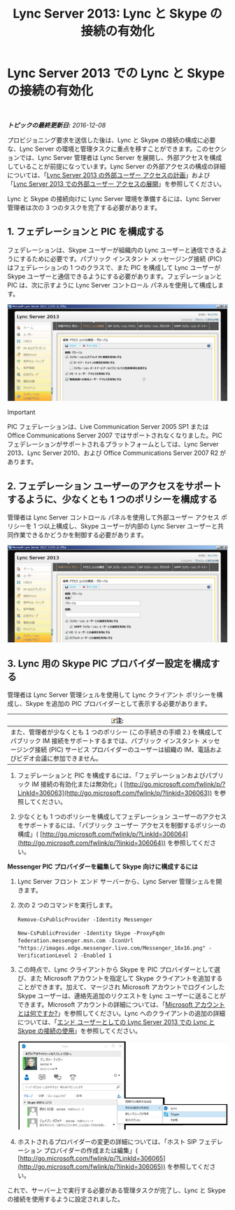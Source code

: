 ﻿---
title: 'Lync Server 2013: Lync と Skype の接続の有効化'
TOCTitle: Lync と Skype の接続の有効化
ms:assetid: 34c4db3e-582f-41fb-85c4-3438ae02f09f
ms:mtpsurl: https://technet.microsoft.com/ja-jp/library/Dn440170(v=OCS.15)
ms:contentKeyID: 59602755
ms.date: 12/10/2016
mtps_version: v=OCS.15
ms.translationtype: HT
---

# Lync Server 2013 での Lync と Skype の接続の有効化

 

_**トピックの最終更新日:** 2016-12-08_

プロビジョニング要求を送信した後は、Lync と Skype の接続の構成に必要な、Lync Server の環境と管理タスクに重点を移すことができます。このセクションでは、Lync Server 管理者は Lync Server を展開し、外部アクセスを構成していることが前提になっています。Lync Server の外部アクセスの構成の詳細については、「[Lync Server 2013 の外部ユーザー アクセスの計画](lync-server-2013-planning-for-external-user-access.md)」および「[Lync Server 2013 での外部ユーザー アクセスの展開](lync-server-2013-deploying-external-user-access.md)」を参照してください。

Lync と Skype の接続向けに Lync Server 環境を準備するには、Lync Server 管理者は次の 3 つのタスクを完了する必要があります。

## 1\. フェデレーションと PIC を構成する

フェデレーションは、Skype ユーザーが組織内の Lync ユーザーと通信できるようにするために必要です。パブリック インスタント メッセージング接続 (PIC) はフェデレーションの 1 つのクラスで、また PIC を構成して Lync ユーザーが Skype ユーザーと通信できるようにする必要があります。フェデレーションと PIC は、次に示すように Lync Server コントロール パネルを使用して構成します。

![PIC の表示](images/Dn440170.451b94e3-0b38-488c-835f-1f25690e8074(OCS.15).jpg "PIC の表示")


> [!IMPORTANT]
> PIC フェデレーションは、Live Communication Server 2005 SP1 または Office Communications Server 2007 ではサポートされなくなりました。PIC フェデレーションがサポートされるプラットフォームとしては、Lync Server 2013、Lync Server 2010、および Office Communications Server 2007 R2 があります。



## 2\. フェデレーション ユーザーのアクセスをサポートするように、少なくとも 1 つのポリシーを構成する

管理者は Lync Server コントロール パネルを使用して外部ユーザー アクセス ポリシーを 1 つ以上構成し、Skype ユーザーが内部の Lync Server ユーザーと共同作業できるかどうかを制御する必要があります。

![ポリシー](images/Dn440170.8fd46ad1-9749-422c-8c47-c16ac9032cdb(OCS.15).jpg "ポリシー")

## 3\. Lync 用の Skype PIC プロバイダー設定を構成する

管理者は Lync Server 管理シェルを使用して Lync クライアント ポリシーを構成し、Skype を追加の PIC プロバイダーとして表示する必要があります。

<table>
<thead>
<tr class="header">
<th><img src="images/Gg412781.note(OCS.15).gif" title="note" alt="note" />注:</th>
</tr>
</thead>
<tbody>
<tr class="odd">
<td>また、管理者が少なくとも 1 つのポリシー (この手続きの手順 2.) を構成してパブリック IM 接続をサポートするまでは、パブリック インスタント メッセージング接続 (PIC) サービス プロバイダーのユーザーは組織の IM、電話およびビデオ会議に参加できません。</td>
</tr>
</tbody>
</table>


1.  フェデレーションと PIC を構成するには、「フェデレーションおよびパブリック IM 接続の有効化または無効化」( [http://go.microsoft.com/fwlink/p/?LinkId=306063](http://go.microsoft.com/fwlink/p/?linkid=306063)) を参照してください。

2.  少なくとも 1 つのポリシーを構成してフェデレーション ユーザーのアクセスをサポートするには、「パブリック ユーザー アクセスを制御するポリシーの構成」( [http://go.microsoft.com/fwlink/p/?LinkId=306064](http://go.microsoft.com/fwlink/p/?linkid=306064)) を参照してください。

**Messenger PIC プロバイダーを編集して Skype 向けに構成するには**

1.  Lync Server フロント エンド サーバーから、Lync Server 管理シェルを開きます。

2.  次の 2 つのコマンドを実行します。
    
    `Remove-CsPublicProvider -Identity Messenger`
    
    `New-CsPublicProvider -Identity Skype -ProxyFqdn federation.messenger.msn.com -IconUrl "https://images.edge.messenger.live.com/Messenger_16x16.png" -VerificationLevel 2 -Enabled 1`

3.  この時点で、Lync クライアントから Skype を PIC プロバイダーとして選び、また Microsoft アカウントを指定して Skype クライアントを追加することができます。加えて、マージされ Microsoft アカウントでログインした Skype ユーザーは、連絡先追加のリクエストを Lync ユーザーに送ることができます。Microsoft アカウントの詳細については、「[Microsoft アカウントとは何ですか?](https://support.skype.com/ja/faq/fa12059/what-is-a-microsoft-account)」を参照してください。Lync へのクライアントの追加の詳細については、「[エンド ユーザーとしての Lync Server 2013 での Lync と Skype の接続の使用](lync-server-2013-using-lync-skype-connectivity-as-an-end-user.md)」を参照してください。
    
    ![Skype 連絡先の追加](images/Dn440170.df0e6ed9-2374-4dfa-a815-87281989487c(OCS.15).jpg "Skype 連絡先の追加")

4.  ホストされるプロバイダーの変更の詳細については、「ホスト SIP フェデレーション プロバイダーの作成または編集」( [http://go.microsoft.com/fwlink/p/?LinkId=306065](http://go.microsoft.com/fwlink/p/?linkid=306065)) を参照してください。

これで、サーバー上で実行する必要がある管理タスクが完了し、Lync と Skype の接続を使用するように設定されました。

